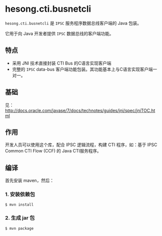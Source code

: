 # hesong.cti.busnetcli

`hesong.cti.busnetcli` 是 `IPSC` 服务程序数据总线客户端的 Java 包装。

它用于向 Java 开发者提供 `IPSC` 数据总线的客户端功能。

## 特点

- 采用 JNI 技术直接封装 CTI Bus 的C语言实现客户端
- 完整的 `IPSC` data-bus 客户端功能包装。其功能基本上与C语言实现客户端一对一。

## 基础
见： http://docs.oracle.com/javase/7/docs/technotes/guides/jni/spec/jniTOC.html

## 作用
开发人员可以使用这个库，配合 IPSC 逻辑流程，构建 CTI 程序，如：基于 IPSC Common CTI Flow (CCF) 的 Java CTI服务程序。

## 编译
首先安装 maven，然后：

### 1. 安装依赖包
```
$ mvn install
```

### 2. 生成 jar 包
```
$ mvn package
```
